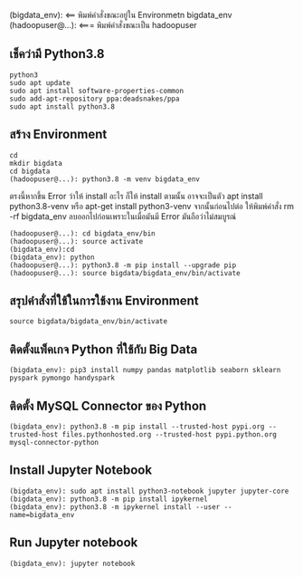 (bigdata_env): <== พิมพ์คำสั่งขณะอยู่ใน Environmetn bigdata_env
(hadoopuser@...): <=== พิมพ์คำสั่งขณะเป็น hadoopuser

## เช็คว่ามี Python3.8

```
python3
sudo apt update
sudo apt install software-properties-common
sudo add-apt-repository ppa:deadsnakes/ppa
sudo apt install python3.8
```

## สร้าง Environment

```
cd
mkdir bigdata
cd bigdata
(hadoopuser@...): python3.8 -m venv bigdata_env
```

ตรงนี้หากขึ้น Error ว่าให้ install อะไร ก็ให้ install ตามนั้น อาจจะเป็นตัว apt install python3.8-venv หรือ apt-get install python3-venv จากนั้นก่อนไปต่อ ให้พิมพ์คำสั่ง rm -rf bigdata_env ลบออกไปก่อนเพราะในเมื่อมันมี Error มันถือว่าไม่สมบูรณ์

```
(hadoopuser@...): cd bigdata_env/bin
(hadoopuser@...): source activate
(bigdata_env):cd
(bigdata_env): python
(hadoopuser@...): python3.8 -m pip install --upgrade pip
(hadoopuser@...): source bigdata/bigdata_env/bin/activate
```

## สรุปคำสั่งที่ใช้ในการใช้งาน Environment

```
source bigdata/bigdata_env/bin/activate
```

## ติดตั้งแพ็คเกจ Python ที่ใช้กับ Big Data

```
(bigdata_env): pip3 install numpy pandas matplotlib seaborn sklearn pyspark pymongo handyspark
```

## ติดตั้ง MySQL Connector ของ Python

```
(bigdata_env): python3.8 -m pip install --trusted-host pypi.org --trusted-host files.pythonhosted.org --trusted-host pypi.python.org mysql-connector-python
```

## Install Jupyter Notebook

```
(bigdata_env): sudo apt install python3-notebook jupyter jupyter-core
(bigdata_env): python3.8 -m pip install ipykernel
(bigdata_env): python3.8 -m ipykernel install --user --name=bigdata_env
```

## Run Jupyter notebook

```
(bigdata_env): jupyter notebook
```
